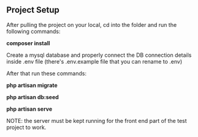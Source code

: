 ## Project Setup

<p>After pulling the project on your local, cd into the folder and run the following commands:</p>

<strong>composer install</strong>

<p>Create a mysql database and properly connect the DB connection details inside .env file (there's .env.example file that you can rename to .env)</p>

<p>After that run these commands:</p>

<strong>php artisan migrate</strong>

<strong>php artisan db:seed</strong>

<strong>php artisan serve</strong>

<p>NOTE: the server must be kept running for the front end part of the test project to work. </p>
